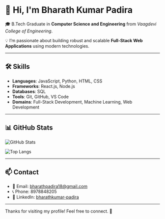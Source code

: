 # 👋 Hi, I'm Bharath Kumar Padira

🎓 B.Tech Graduate in **Computer Science and Engineering** from *Vaagdevi College of Engineering*.

💡 I’m passionate about building robust and scalable **Full-Stack Web Applications** using modern technologies.

---

## 🛠️ Skills

- **Languages**: JavaScript, Python, HTML, CSS  
- **Frameworks**: React.js, Node.js
- **Databases**: SQL
- **Tools**: Git, GitHub, VS Code  
- **Domains**: Full-Stack Development, Machine Learning, Web Development

---

## 📊 GitHub Stats

![GitHub Stats](https://github-readme-stats.vercel.app/api?username=bharath-3107&show_icons=true&theme=radical)

![Top Langs](https://github-readme-stats.vercel.app/api/top-langs/?username=bharath-3107&layout=compact&theme=radical)

---

## 📫 Contact

- 📧 Email: bharathpadira18@gmail.com  
- 📞 Phone: 8978848205  
- 💼 LinkedIn: [bharathkumar-padira](https://www.linkedin.com/in/bharathkumar-padira)

---

Thanks for visiting my profile! Feel free to connect. 🚀
